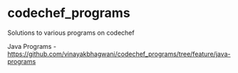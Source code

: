 # codechef_programs
Solutions to various programs on codechef

Java Programs - https://github.com/vinayakbhagwani/codechef_programs/tree/feature/java-programs

